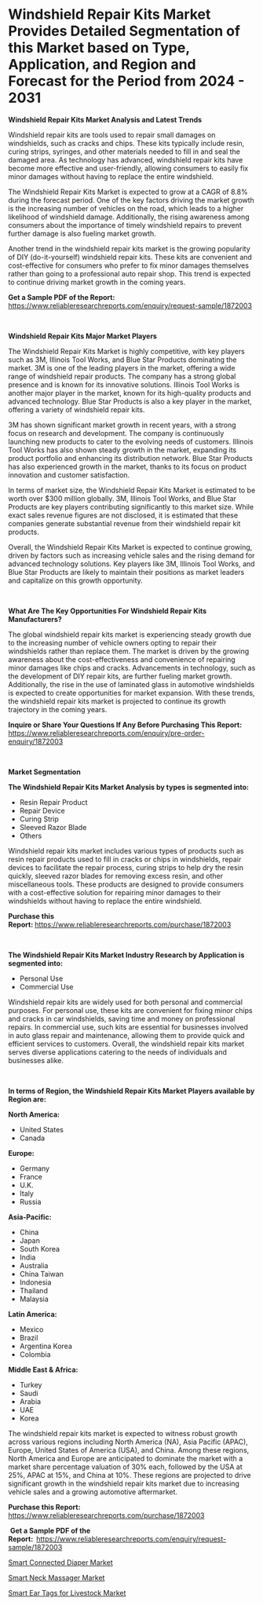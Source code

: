 <p><h1>Windshield Repair Kits Market Provides Detailed Segmentation of this Market based on Type, Application, and Region and Forecast for the Period from 2024 - 2031</h1></p><p><strong>Windshield Repair Kits Market Analysis and Latest Trends</strong></p>
<p><p>Windshield repair kits are tools used to repair small damages on windshields, such as cracks and chips. These kits typically include resin, curing strips, syringes, and other materials needed to fill in and seal the damaged area. As technology has advanced, windshield repair kits have become more effective and user-friendly, allowing consumers to easily fix minor damages without having to replace the entire windshield.</p><p>The Windshield Repair Kits Market is expected to grow at a CAGR of 8.8% during the forecast period. One of the key factors driving the market growth is the increasing number of vehicles on the road, which leads to a higher likelihood of windshield damage. Additionally, the rising awareness among consumers about the importance of timely windshield repairs to prevent further damage is also fueling market growth.</p><p>Another trend in the windshield repair kits market is the growing popularity of DIY (do-it-yourself) windshield repair kits. These kits are convenient and cost-effective for consumers who prefer to fix minor damages themselves rather than going to a professional auto repair shop. This trend is expected to continue driving market growth in the coming years.</p></p>
<p><strong>Get a Sample PDF of the Report:&nbsp;</strong> <a href="https://www.reliableresearchreports.com/enquiry/request-sample/1872003">https://www.reliableresearchreports.com/enquiry/request-sample/1872003</a></p>
<p>&nbsp;</p>
<p><strong>Windshield Repair Kits Major Market Players</strong></p>
<p><p>The Windshield Repair Kits Market is highly competitive, with key players such as 3M, Illinois Tool Works, and Blue Star Products dominating the market. 3M is one of the leading players in the market, offering a wide range of windshield repair products. The company has a strong global presence and is known for its innovative solutions. Illinois Tool Works is another major player in the market, known for its high-quality products and advanced technology. Blue Star Products is also a key player in the market, offering a variety of windshield repair kits.</p><p>3M has shown significant market growth in recent years, with a strong focus on research and development. The company is continuously launching new products to cater to the evolving needs of customers. Illinois Tool Works has also shown steady growth in the market, expanding its product portfolio and enhancing its distribution network. Blue Star Products has also experienced growth in the market, thanks to its focus on product innovation and customer satisfaction.</p><p>In terms of market size, the Windshield Repair Kits Market is estimated to be worth over $300 million globally. 3M, Illinois Tool Works, and Blue Star Products are key players contributing significantly to this market size. While exact sales revenue figures are not disclosed, it is estimated that these companies generate substantial revenue from their windshield repair kit products.</p><p>Overall, the Windshield Repair Kits Market is expected to continue growing, driven by factors such as increasing vehicle sales and the rising demand for advanced technology solutions. Key players like 3M, Illinois Tool Works, and Blue Star Products are likely to maintain their positions as market leaders and capitalize on this growth opportunity.</p></p>
<p>&nbsp;</p>
<p><strong>What Are The Key Opportunities For Windshield Repair Kits Manufacturers?</strong></p>
<p><p>The global windshield repair kits market is experiencing steady growth due to the increasing number of vehicle owners opting to repair their windshields rather than replace them. The market is driven by the growing awareness about the cost-effectiveness and convenience of repairing minor damages like chips and cracks. Advancements in technology, such as the development of DIY repair kits, are further fueling market growth. Additionally, the rise in the use of laminated glass in automotive windshields is expected to create opportunities for market expansion. With these trends, the windshield repair kits market is projected to continue its growth trajectory in the coming years.</p></p>
<p><strong>Inquire or Share Your Questions If Any Before Purchasing This Report:</strong> <a href="https://www.reliableresearchreports.com/enquiry/pre-order-enquiry/1872003">https://www.reliableresearchreports.com/enquiry/pre-order-enquiry/1872003</a></p>
<p>&nbsp;</p>
<p><strong>Market Segmentation</strong></p>
<p><strong>The Windshield Repair Kits Market Analysis by types is segmented into:</strong></p>
<p><ul><li>Resin Repair Product</li><li>Repair Device</li><li>Curing Strip</li><li>Sleeved Razor Blade</li><li>Others</li></ul></p>
<p><p>Windshield repair kits market includes various types of products such as resin repair products used to fill in cracks or chips in windshields, repair devices to facilitate the repair process, curing strips to help dry the resin quickly, sleeved razor blades for removing excess resin, and other miscellaneous tools. These products are designed to provide consumers with a cost-effective solution for repairing minor damages to their windshields without having to replace the entire windshield.</p></p>
<p><strong>Purchase this Report:&nbsp;</strong><a href="https://www.reliableresearchreports.com/purchase/1872003">https://www.reliableresearchreports.com/purchase/1872003</a></p>
<p>&nbsp;</p>
<p><strong>The Windshield Repair Kits Market Industry Research by Application is segmented into:</strong></p>
<p><ul><li>Personal Use</li><li>Commercial Use</li></ul></p>
<p><p>Windshield repair kits are widely used for both personal and commercial purposes. For personal use, these kits are convenient for fixing minor chips and cracks in car windshields, saving time and money on professional repairs. In commercial use, such kits are essential for businesses involved in auto glass repair and maintenance, allowing them to provide quick and efficient services to customers. Overall, the windshield repair kits market serves diverse applications catering to the needs of individuals and businesses alike.</p></p>
<p>&nbsp;</p>
<p><strong>In terms of Region, the Windshield Repair Kits Market Players available by Region are:</strong></p>
<p>
    <p> <strong> North America: </strong>
        <ul>
            <li>United States</li>
            <li>Canada</li>
        </ul>
        </p> 
    <p> <strong> Europe: </strong>
        <ul>
            <li>Germany</li>
            <li>France</li>
            <li>U.K.</li>
            <li>Italy</li>
            <li>Russia</li>
        </ul>
        </p> 
    <p> <strong> Asia-Pacific: </strong>
        <ul>
            <li>China</li>
            <li>Japan</li>
            <li>South Korea</li>
            <li>India</li>
            <li>Australia</li>
            <li>China Taiwan</li>
            <li>Indonesia</li>
            <li>Thailand</li>
            <li>Malaysia</li>
        </ul>
        </p> 
    <p> <strong> Latin America: </strong>
        <ul>
            <li>Mexico</li>
            <li>Brazil</li>
            <li>Argentina Korea</li>
            <li>Colombia</li>
        </ul>
        </p> 
    <p> <strong> Middle East & Africa: </strong>
        <ul>
            <li>Turkey</li>
            <li>Saudi</li>
            <li>Arabia</li>
            <li>UAE</li>
            <li>Korea</li>
        </ul>
    </p>
    </p>
<p><p>The windshield repair kits market is expected to witness robust growth across various regions including North America (NA), Asia Pacific (APAC), Europe, United States of America (USA), and China. Among these regions, North America and Europe are anticipated to dominate the market with a market share percentage valuation of 30% each, followed by the USA at 25%, APAC at 15%, and China at 10%. These regions are projected to drive significant growth in the windshield repair kits market due to increasing vehicle sales and a growing automotive aftermarket.</p></p>
<p><strong>Purchase this Report: </strong><a href="https://www.reliableresearchreports.com/purchase/1872003">https://www.reliableresearchreports.com/purchase/1872003</a></p>
<p>&nbsp;<strong>Get a Sample PDF of the Report:&nbsp;&nbsp;</strong><a href="https://www.reliableresearchreports.com/enquiry/request-sample/1872003">https://www.reliableresearchreports.com/enquiry/request-sample/1872003</a></p>
<p><strong></strong></p>
<p><p><a href="https://view.publitas.com/reportprime-1/smart-connected-diaper-market-size-growth-and-forecast-from-2023-2030/">Smart Connected Diaper Market</a></p><p><a href="https://view.publitas.com/reportprime-1/smart-neck-massager-market-share-market-new-trends-analysis-report-by-type-by-application-by-end-use-by-region-and-segment-forecasts-2023-2030/">Smart Neck Massager Market</a></p><p><a href="https://view.publitas.com/reportprime-1/decoding-the-smart-ear-tags-for-livestock-market-a-deep-dive-into-the-latest-market-trends-market-segmentation-and-competitive-analysis/">Smart Ear Tags for Livestock Market</a></p></p>